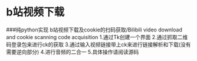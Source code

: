 # b站视频下载
###纯python实现
b站视频下载及cookie的扫码获取/Bilibili video download and cookie scanning code acquisition
1.通过Tk创建一个界面
2.通过抓取二维码登录包来进行ck的获取
3.通过输入视频链接带上ck来进行链接解析和下载(没有需要逆向部分)
4.进行音频的二合一
5.具体操作请阅读源码

